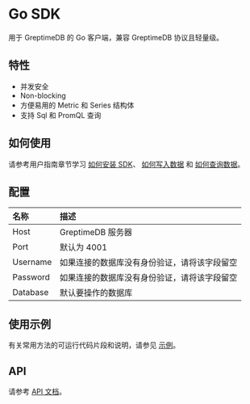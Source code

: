 # Go SDK

用于 GreptimeDB 的 Go 客户端，兼容 GreptimeDB 协议且轻量级。

## 特性

- 并发安全
- Non-blocking
- 方便易用的 Metric 和 Series 结构体
- 支持 Sql 和 PromQL 查询

## 如何使用

请参考用户指南章节学习 [如何安装 SDK](/user-guide/clients/sdk-libraries/go.md)、
[如何写入数据](/user-guide/write-data/sdk-libraries/go.md) 和 [如何查询数据](/user-guide/query-data/sdk-libraries/go.md)。

## 配置

| 名称     | 描述                                                                 |
|:---------|:--------------------------------------------------------------------|
| Host     | GreptimeDB 服务器                                                 |
| Port     | 默认为 4001                                                          |
| Username | 如果连接的数据库没有身份验证，请将该字段留空                               |
| Password | 如果连接的数据库没有身份验证，请将该字段留空                               |
| Database | 默认要操作的数据库                                                     |

## 使用示例

有关常用方法的可运行代码片段和说明，请参见 [示例][example]。

<!-- 链接 -->
[example]: https://pkg.go.dev/github.com/GreptimeTeam/greptimedb-client-go#example-package

## API

请参考 [API 文档](https://pkg.go.dev/github.com/GreptimeTeam/greptimedb-client-go)。
